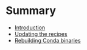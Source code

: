 # Summary

* [Introduction](README.md)
* [Updating the recipes](updating_the_recipes.md)
* [Rebuilding Conda binaries](rebuilding_conda_binaries.md)

